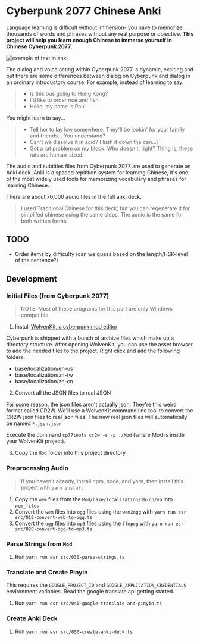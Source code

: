 # Cyberpunk 2077 Chinese Anki

Language learning is difficult without immersion- you have to memorize thousands
of words and phrases without any real purpose or objective. **This project will
help you learn enough Chinese to immerse yourself in Chinese Cyberpunk 2077**.

![example of text in anki](https://user-images.githubusercontent.com/1910070/140694576-331e98a8-7b49-4c9f-b4df-48538fc4c3f7.png)

The dialog and voice acting within Cyberpunk 2077 is dynamic, exciting and but
there are some differences between dialog on Cyberpunk and dialog in an ordinary
introductory course. For example, instead of learning to say:

> - Is this bus going to Hong Kong?
> - I'd like to order rice and fish.
> - Hello, my name is Paul.

You might learn to say...

> - Tell her to lay low somewhere. They'll be lookin' for your family and friends... You understand?
> - Can't we dissolve it in acid? Flush it down the can...?
> - Got a rat problem on my block. Who doesn't, right? Thing is, these rats are human-sized.

The audio and subtitles files from Cyberpunk 2077 are used to generate an Anki
deck. Anki is a spaced repitition system for learning Chinese, it's one of the most
widely used tools for memorizing vocabulary and phrases for learning Chinese.

There are about 70,000 audio files in the full anki deck.

> I used Traditional Chinese for this deck, but you can regenerate it for simplifed
> chinese using the same steps. The audio is the same for both written forms.

## TODO

- Order items by difficulty (can we guess based on the length/HSK-level of the sentence?)

## Development

### Initial Files (from Cyberpunk 2077)

> NOTE: Most of these programs for this part are only Windows compatible

1. Install [WolvenKit, a cyberpunk mod editor](https://github.com/WolvenKit/Wolvenkit)

Cyberpunk is shipped with a bunch of archive files which make up a directory
structure. After opening WolvenKit, you can use the asset browser to add the
needed files to the project. Right click and add the following folders:

- base/localization/en-us
- base/localization/zh-tw
- base/localization/zh-cn

2. Convert all the JSON files to real JSON

For some reason, the json files aren't actually json. They're this weird
format called CR2W. We'll use a WolvenKit command line tool to convert the
CR2W json files to real json files. The new real json files will automatically
be named `*.json.json`

Execute the command `cp77tools cr2w -s -p ./Mod` (where Mod is inside your WolvenKit
project).

3. Copy the `Mod` folder into this project directory

### Preprocessing Audio

> If you haven't already, install npm, node, and yarn, then install this project
> with `yarn install`

1. Copy the `wem` files from the `Mod/base/localization/zh-cn/vo` into `wem_files`
2. Convert the `wem` files into `ogg` files using the `wem2ogg` with `yarn run esr src/010-convert-web-to-ogg.ts`
3. Convert the `ogg` files into `mp3` files using the `ffmpeg` with `yarn run esr src/020-convert-ogg-to-mp3.ts`

### Parse Strings from `Mod`

1. Run `yarn run esr src/030-parse-strings.ts`

### Translate and Create Pinyin

This requires the `GOOGLE_PROJECT_ID` and `GOOGLE_APPLICATION_CREDENTIALS` environment variables. Read the google translate api getting started.

1. Run `yarn run esr src/040-google-translate-and-pinyin.ts`

### Create Anki Deck

1. Run `yarn run esr src/050-create-anki-deck.ts`
